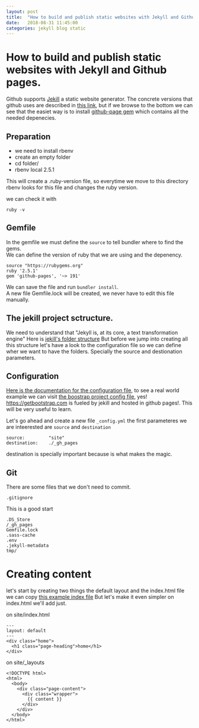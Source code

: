 ```yaml
---
layout: post
title:  "How to build and publish static websites with Jekyll and Github pages."
date:   2018-08-31 11:45:00
categories: jekyll blog static 
---
```


# How to build and publish static websites with Jekyll and Github pages.
Github supports [Jekill](https://jekyllrb.com) a static website generator.
The concrete versions that github uses are described in [this link](https://pages.github.com/versions/), but if we browse to the bottom we can see that the easiet way is to install [github-page gem](https://rubygems.org/gems/github-pages) which contains all the needed depenecies.  

## Preparation
- we need to install rbenv
- create an empty folder
- cd folder/
- rbenv local 2.5.1

This will create a .ruby-version file, so everytime we move to this directory rbenv looks for this file and changes the ruby version.

we can check it with 
```
ruby -v
``` 

## Gemfile
In the gemfile we must define the `source` to tell bundler where to find the gems.  
We can define the version of ruby that we are using and the depenency.
```
source "https://rubygems.org"
ruby '2.5.1'
gem 'github-pages', '~> 191'
```
We can save the file and run `bundler install`.   
A new file Gemfile.lock will be created, we never have to edit this file manually.  

## The jekill project sctructure.  
We need to understand that "Jekyll is, at its core, a text transformation engine" 
Here is [jekill's folder structure](https://jekyllrb.com/docs/structure/)
But before we jump into creating all this structure let's have a look to the configuration file so we can define wher we want to have the folders. Specially the source and destionation parameters.

## Configuration
[Here is the documentation for the configuration file](https://jekyllrb.com/docs/configuration/), to see a real world example we can visit [the boostrap project config file](https://github.com/twbs/bootstrap/blob/v4-dev/_config.yml), yes! https://getbootstrap.com is fueled by jekill and hosted in github pages!. This will be very useful to learn.

Let's go ahead and create a new file `_config.yml` the first parameteres we are inteerested are `source` and `destination` 
```
source:         "site"
destination:    ./_gh_pages
```
destination is specially important because is what makes the magic. 

## Git
There are some files that we don't need to commit. 

```
.gitignore
```
This is a good start
```
.DS_Store
/_gh_pages
Gemfile.lock
.sass-cache
.env
.jekyll-metadata
tmp/
```

# Creating content
let's start by creating two things 
the default layout and the index.html file
we can copy [this example index file](https://github.com/jekyll/example/blob/gh-pages/index.html)
But let's make it even simpler 
on index.html we'll add just.  

on site/index.html
```
---
layout: default
---
<div class="home">
  <h1 class="page-heading">home</h1>
</div>
```
on site/_layouts
```
<!DOCTYPE html>
<html>
  <body>
    <div class="page-content">
      <div class="wrapper">
        {{ content }}
      </div>
    </div>
  </body>
</html>
```
